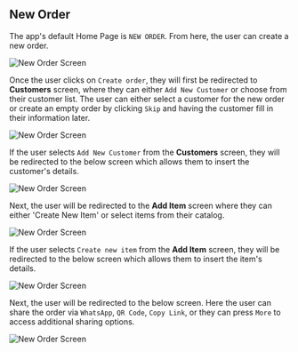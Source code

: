 ## New Order

The app's default Home Page is `NEW ORDER`. From here, the user can create a new order.

![New Order Screen](./images/screenshots/new-order/01.jpg?raw=true "New Order")

Once the user clicks on `Create order`, they will first be redirected to **Customers** screen, where they can either `Add New Customer` or choose from their customer list. The user can either select a customer for the new order or create an empty order by clicking `Skip` and having the customer fill in their information later.

![New Order Screen](./images/screenshots/new-order/02.jpg?raw=true "New Order")

If the user selects `Add New Customer` from the **Customers** screen, they will be redirected to the below screen which allows them to insert the customer's details.

![New Order Screen](./images/screenshots/new-order/06.jpg?raw=true "New Order")

Next, the user will be redirected to the **Add Item** screen where they can either 'Create New Item' or select items from their catalog.

![New Order Screen](./images/screenshots/new-order/03.jpg?raw=true "New Order")

If the user selects `Create new item` from the **Add Item** screen, they will be redirected to the below screen which allows them to insert the item's details.

![New Order Screen](./images/screenshots/new-order/04.jpg?raw=true "New Order")

Next, the user will be redirected to the below screen. Here the user can share the order via `WhatsApp`, `QR Code`, `Copy Link`, or they can press `More` to access additional sharing options.

![New Order Screen](./images/screenshots/new-order/05.jpg?raw=true "New Order")




